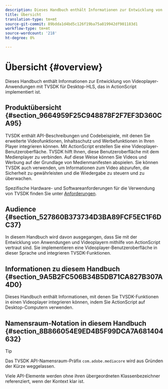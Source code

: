 ```yaml
---
description: Dieses Handbuch enthält Informationen zur Entwicklung von Videoplayer-Anwendungen mit TVSDK für Desktop-HLS, das in ActionScript implementiert ist.
title: Übersicht
translation-type: tm+mt
source-git-commit: 89bdda1d4bd5c126f19ba75a819942df901183d1
workflow-type: tm+mt
source-wordcount: '218'
ht-degree: 0%

---
```



# Übersicht {#overview}

Dieses Handbuch enthält Informationen zur Entwicklung von Videoplayer-Anwendungen mit TVSDK für Desktop-HLS, das in ActionScript implementiert ist.

## Produktübersicht {#section_9664959F25C948878F2F7EF3D360CA95}

TVSDK enthält API-Beschreibungen und Codebeispiele, mit denen Sie erweiterte Videofunktionen, Inhaltsschutz und Werbefunktionen in Ihren Player integrieren können. Mit ActionScript erstellen Sie eine Videoplayer-Benutzeroberfläche. TVSDK hilft Ihnen, diese Benutzeroberfläche mit dem Medienplayer zu verbinden. Auf diese Weise können Sie Videos und Werbung auf der Grundlage von Medienmanifesten abspielen. Sie können TVSDK auch verwenden, um Informationen zum Video abzurufen, die Sicherheit zu gewährleisten und die Wiedergabe zu steuern und zu überwachen.

Spezifische Hardware- und Softwareanforderungen für die Verwendung von TVSDK finden Sie unter [Anforderungen](../../c-psdk-dhls-1.4-introduction/overview-prod-audience-guide/requirements/r-psdk-dhls-1.4-requirements-system.md).

## Audience {#section_527860B373734D3BA89FCF5EC1F6DC37}

In diesem Handbuch wird davon ausgegangen, dass Sie mit der Entwicklung von Anwendungen und Videoplayern mithilfe von ActionScript vertraut sind. Sie implementieren eine Videoplayer-Benutzeroberfläche in dieser Sprache und integrieren TVSDK-Funktionen.

## Informationen zu diesem Handbuch {#section_9A5B2FC506B34B5DB71CA827B307A4D0}

Dieses Handbuch enthält Informationen, mit denen Sie TVSDK-Funktionen in einen Videoplayer integrieren können, indem Sie ActionScript auf Desktop-Computern verwenden.

## Namensraum-Notation in diesem Handbuch {#section_8B866054E9ED4B5F99DCA7A681404632}

>[!TIP]
>
>Das TVSDK API-Namensraum-Präfix `com.adobe.mediacore` wird aus Gründen der Kürze weggelassen.
>
>Viele API-Elemente werden ohne ihren übergeordneten Klassenbezeichner referenziert, wenn der Kontext klar ist.

